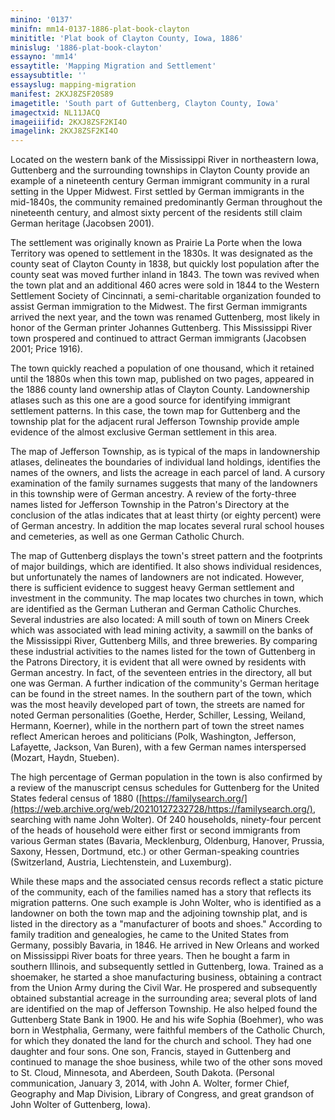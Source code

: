```yaml
---
minino: '0137'
minifn: mm14-0137-1886-plat-book-clayton
minititle: 'Plat book of Clayton County, Iowa, 1886'
minislug: '1886-plat-book-clayton'
essayno: 'mm14'
essaytitle: 'Mapping Migration and Settlement'
essaysubtitle: ''
essayslug: mapping-migration
manifest: 2KXJ8ZSF20S89
imagetitle: 'South part of Guttenberg, Clayton County, Iowa'
imagectxid: NL11JACQ
imageiiifid: 2KXJ8ZSF2KI4O
imagelink: 2KXJ8ZSF2KI4O
---
```

Located on the western bank of the Mississippi River in northeastern Iowa, Guttenberg and the surrounding townships in Clayton County provide an example of a nineteenth century German immigrant community in a rural setting in the Upper Midwest. First settled by German immigrants in the mid-1840s, the community remained predominantly German throughout the nineteenth century, and almost sixty percent of the residents still claim German heritage (Jacobsen 2001). 

The settlement was originally known as Prairie La Porte when the Iowa Territory was opened to settlement in the 1830s. It was designated as the county seat of Clayton County in 1838, but quickly lost population after the county seat was moved further inland in 1843. The town was revived when the town plat and an additional 460 acres were sold in 1844 to the Western Settlement Society of Cincinnati, a semi-charitable organization founded to assist German immigration to the Midwest. The first German immigrants arrived the next year, and the town was renamed Guttenberg, most likely in honor of the German printer Johannes Guttenberg. This Mississippi River town prospered and continued to attract German immigrants (Jacobsen 2001; Price 1916). 

The town quickly reached a population of one thousand, which it retained until the 1880s when this town map, published on two pages, appeared in the 1886 county land ownership atlas of Clayton County. Landownership atlases such as this one are a good source for identifying immigrant settlement patterns. In this case, the town map for Guttenberg and the township plat for the adjacent rural Jefferson Township provide ample evidence of the almost exclusive German settlement in this area. 

The map of Jefferson Township, as is typical of the maps in landownership atlases, delineates the boundaries of individual land holdings, identifies the names of the owners, and lists the acreage in each parcel of land. A cursory examination of the family surnames suggests that many of the landowners in this township were of German ancestry. A review of the forty-three names listed for Jefferson Township in the Patron's Directory at the conclusion of the atlas indicates that at least thirty (or eighty percent) were of German ancestry. In addition the map locates several rural school houses and cemeteries, as well as one German Catholic Church. 

The map of Guttenberg displays the town's street pattern and the footprints of major buildings, which are identified. It also shows individual residences, but unfortunately the names of landowners are not indicated. However, there is sufficient evidence to suggest heavy German settlement and investment in the community. The map locates two churches in town, which are identified as the German Lutheran and German Catholic Churches. Several industries are also located: A mill south of town on Miners Creek which was associated with lead mining activity, a sawmill on the banks of the Mississippi River, Guttenberg Mills, and three breweries. By comparing these industrial activities to the names listed for the town of Guttenberg in the Patrons Directory, it is evident that all were owned by residents with German ancestry. In fact, of the seventeen entries in the directory, all but one was German. A further indication of the community's German heritage can be found in the street names. In the southern part of the town, which was the most heavily developed part of town, the streets are named for noted German personalities (Goethe, Herder, Schiller, Lessing, Weiland, Hermann, Koerner), while in the northern part of town the street names reflect American heroes and politicians (Polk, Washington, Jefferson, Lafayette, Jackson, Van Buren), with a few German names interspersed (Mozart, Haydn, Stueben). 

The high percentage of German population in the town is also confirmed by a review of the manuscript census schedules for Guttenberg for the United States federal census of 1880 ([https://familysearch.org/](https://web.archive.org/web/20210127232728/https://familysearch.org/), searching with name John Wolter). Of 240 households, ninety-four percent of the heads of household were either first or second immigrants from various German states (Bavaria, Mecklenburg, Oldenburg, Hanover, Prussia, Saxony, Hessen, Dortmund, etc.) or other German-speaking countries (Switzerland, Austria, Liechtenstein, and Luxemburg). 

While these maps and the associated census records reflect a static picture of the community, each of the families named has a story that reflects its migration patterns. One such example is John Wolter, who is identified as a landowner on both the town map and the adjoining township plat, and is listed in the directory as a "manufacturer of boots and shoes." According to family tradition and genealogies, he came to the United States from Germany, possibly Bavaria, in 1846. He arrived in New Orleans and worked on Mississippi River boats for three years. Then he bought a farm in southern Illinois, and subsequently settled in Guttenberg, Iowa. Trained as a shoemaker, he started a shoe manufacturing business, obtaining a contract from the Union Army during the Civil War. He prospered and subsequently obtained substantial acreage in the surrounding area; several plots of land are identified on the map of Jefferson Township. He also helped found the Guttenberg State Bank in 1900. He and his wife Sophia (Boehmer), who was born in Westphalia, Germany, were faithful members of the Catholic Church, for which they donated the land for the church and school. They had one daughter and four sons. One son, Francis, stayed in Guttenberg and continued to manage the shoe business, while two of the other sons moved to St. Cloud, Minnesota, and Aberdeen, South Dakota. (Personal communication, January 3, 2014, with John A. Wolter, former Chief, Geography and Map Division, Library of Congress, and great grandson of John Wolter of Guttenberg, Iowa). 



